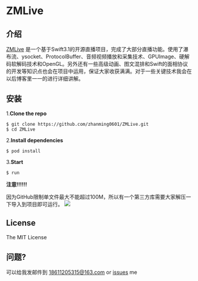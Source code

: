 
# **ZMLive**



## 介绍


[ZMLive](https://github.com/zhanming0601/ZMLive) 是一个基于Swift3.1的开源直播项目，完成了大部分直播功能。使用了瀑布流、ysocket、ProtocolBuffer、音频视频播放和采集技术、GPUImage、硬解码软解码技术和OpenGL。另外还有一些高级动画、图文混排和Swift的面相协议的开发等知识点也会在项目中运用，保证大家收获满满。对于一些关键技术我会在以后博客里一一的进行详细讲解。


## 安装


1.**Clone the repo**

```
$ git clone https://github.com/zhanming0601/ZMLive.git
$ cd ZMLive
```
2.**Install dependencies**

```
$ pod install
```
3.**Start**
 
```
$ run
```

**注意!!!!!!**

因为GitHub限制单文件最大不能超过100M，所以有一个第三方库需要大家解压一下导入到项目即可运行。
![](http://upload-images.jianshu.io/upload_images/2018589-5f562f2a143da4e5.png?imageMogr2/auto-orient/strip%7CimageView2/2/w/1240)


## License

The MIT License

## 问题?

可以给我发邮件到 18611205315@163.com or [issues](https://github.com/zhanming0601/ZMLive/issues) me


